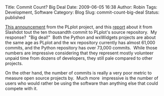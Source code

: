 Title: Commit Count?  Big Deal
Date: 2009-06-05 16:38
Author: Robin
Tags: Development, Software
Category: Blog
Slug: commit-count-big-deal
Status: published

[This
announcement](http://sourceforge.net/forum/forum.php?forum_id=960188)
from the PLplot project, and this
[report](http://tech.slashdot.org/article.pl?sid=09/06/05/0231200) about
it from Slashdot tout the ten thousandth commit to PLplot's source
repository.  My response?  "Big deal!"  Both the Python and wxWidgets
projects are about the same age as PLplot and the wx repository
currently has almost 61,000 commits, and the Python repository has over
73,000 commits.  While those numbers are impressive considering that
they represent mostly volunteer unpaid time from dozens of developers,
they still pale compared to other projects.

On the other hand, the number of commits is really a very poor metric to
measure open source projects by.  Much more  impressive is the number of
users who would rather be using the software than anything else that
could compete with it.

